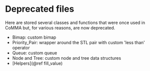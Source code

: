 # Deprecated files
Here are stored several classes and functions that were once used in CoMMA but, for various reasons, are now deprecated.
- Bimap: custom bimap
- Priority_Pair: wrapper around the STL pair with custom 'less than' operator
- Queue: custom queue
- Node and Tree: custom node and tree data structures
- [Helpers](@ref fill_value)

